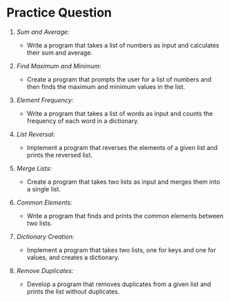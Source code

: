# Practice Question
1. *Sum and Average:*
   - Write a program that takes a list of numbers as input and calculates their sum and average.

2. *Find Maximum and Minimum:*
   - Create a program that prompts the user for a list of numbers and then finds the maximum and minimum values in the list.

3. *Element Frequency:*
   - Write a program that takes a list of words as input and counts the frequency of each word in a dictionary.

4. *List Reversal:*
   - Implement a program that reverses the elements of a given list and prints the reversed list.

5. *Merge Lists:*
   - Create a program that takes two lists as input and merges them into a single list.

6. *Common Elements:*
   - Write a program that finds and prints the common elements between two lists.

7. *Dictionary Creation:*
   - Implement a program that takes two lists, one for keys and one for values, and creates a dictionary.

8. *Remove Duplicates:*
   - Develop a program that removes duplicates from a given list and prints the list without duplicates.
